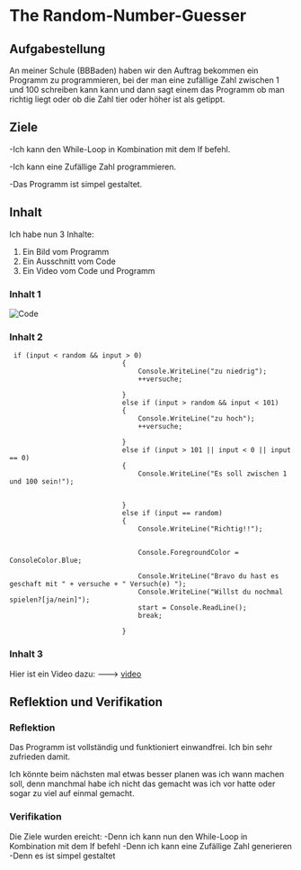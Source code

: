 

# The Random-Number-Guesser



## Aufgabestellung

An meiner Schule (BBBaden) haben wir den Auftrag bekommen ein Programm zu programmieren, bei der man eine zufällige Zahl zwischen 1 und 100 schreiben kann kann und dann sagt einem das Programm ob man richtig liegt oder ob die Zahl tier oder höher ist als getippt.

## Ziele
-Ich kann den While-Loop in Kombination mit dem If befehl.

-Ich kann eine Zufällige Zahl programmieren.

-Das Programm ist simpel gestaltet.


## Inhalt
Ich habe nun 3 Inhalte:
1. Ein Bild vom Programm
2. Ein Ausschnitt vom Code
3. Ein Video vom Code und Programm

### Inhalt 1
![Code](https://snipboard.io/nhdMb9.jpg)
### Inhalt 2
```
 if (input < random && input > 0)
                            {
                                Console.WriteLine("zu niedrig");
                                ++versuche;

                            }
                            else if (input > random && input < 101)
                            {
                                Console.WriteLine("zu hoch");
                                ++versuche;

                            }
                            else if (input > 101 || input < 0 || input == 0)
                            {
                                Console.WriteLine("Es soll zwischen 1 und 100 sein!");
                                

                            }
                            else if (input == random)
                            {
                                Console.WriteLine("Richtig!!");


                                Console.ForegroundColor = ConsoleColor.Blue;

                                Console.WriteLine("Bravo du hast es geschaft mit " + versuche + " Versuch(e) ");
                                Console.WriteLine("Willst du nochmal spielen?[ja/nein]");
                                start = Console.ReadLine();
                                break;

                            }
```

### Inhalt 3
Hier ist ein Video dazu: ---> [video](https://www.youtube.com/watch?v=ak6MK-RCAaQ)

## Reflektion und Verifikation

### Reflektion
Das Programm ist vollständig und funktioniert einwandfrei. Ich bin sehr zufrieden damit.

Ich könnte beim nächsten mal etwas besser planen was ich wann machen soll, denn manchmal habe ich nicht das gemacht was ich vor hatte oder sogar zu viel auf einmal gemacht.

### Verifikation 
Die Ziele wurden ereicht: 
-Denn ich kann nun den While-Loop in Kombination mit dem If befehl
-Denn ich kann eine Zufällige Zahl generieren
-Denn es ist simpel gestaltet


